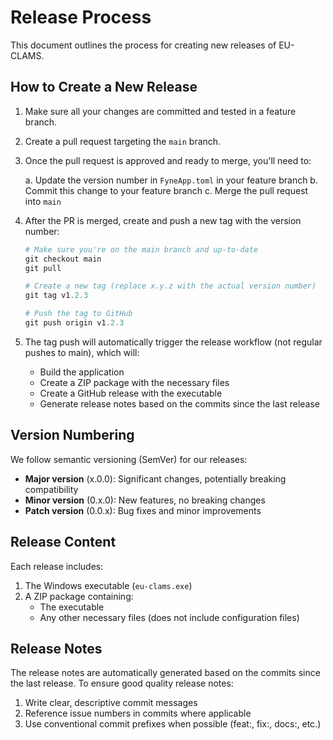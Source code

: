 # Release Process

This document outlines the process for creating new releases of EU-CLAMS.

## How to Create a New Release

1. Make sure all your changes are committed and tested in a feature branch.

2. Create a pull request targeting the `main` branch.

3. Once the pull request is approved and ready to merge, you'll need to:
   
   a. Update the version number in `FyneApp.toml` in your feature branch
   b. Commit this change to your feature branch
   c. Merge the pull request into `main`

4. After the PR is merged, create and push a new tag with the version number:

   ```powershell
   # Make sure you're on the main branch and up-to-date
   git checkout main
   git pull

   # Create a new tag (replace x.y.z with the actual version number)
   git tag v1.2.3
   
   # Push the tag to GitHub
   git push origin v1.2.3
   ```

5. The tag push will automatically trigger the release workflow (not regular pushes to main), which will:
   - Build the application
   - Create a ZIP package with the necessary files
   - Create a GitHub release with the executable
   - Generate release notes based on the commits since the last release

## Version Numbering

We follow semantic versioning (SemVer) for our releases:

- **Major version** (x.0.0): Significant changes, potentially breaking compatibility
- **Minor version** (0.x.0): New features, no breaking changes
- **Patch version** (0.0.x): Bug fixes and minor improvements

## Release Content

Each release includes:

1. The Windows executable (`eu-clams.exe`)
2. A ZIP package containing:
   - The executable
   - Any other necessary files (does not include configuration files)

## Release Notes

The release notes are automatically generated based on the commits since the last release. To ensure good quality release notes:

1. Write clear, descriptive commit messages
2. Reference issue numbers in commits where applicable
3. Use conventional commit prefixes when possible (feat:, fix:, docs:, etc.)
